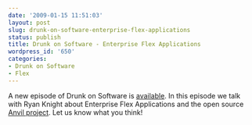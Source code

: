 ```yaml
---
date: '2009-01-15 11:51:03'
layout: post
slug: drunk-on-software-enterprise-flex-applications
status: publish
title: Drunk on Software - Enterprise Flex Applications
wordpress_id: '650'
categories:
- Drunk on Software
- Flex
---
```


A new episode of Drunk on Software is [available](http://www.drunkonsoftware.com/2009/01/13/episode-7-enterprise-flex-applications-and-anvil/).  In this episode we talk with Ryan Knight about Enterprise Flex Applications and the open source [Anvil project](http://www.anvilflex.com/).  Let us know what you think!
